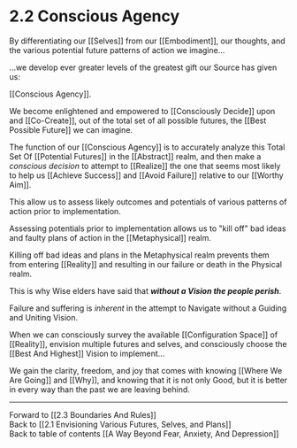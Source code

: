# 2.2 Conscious Agency

By differentiating our [[Selves]] from our [[Embodiment]], our thoughts, and the various potential future patterns of action we imagine...

...we develop ever greater levels of the greatest gift our Source has given us: 

[[Conscious Agency]]. 

We become enlightened and empowered to [[Consciously Decide]] upon and [[Co-Create]], out of the total set of all possible futures, the [[Best Possible Future]] we can imagine. 

The function of our [[Conscious Agency]] is to accurately analyze this Total Set Of [[Potential Futures]] in the [[Abstract]] realm, and then make a _conscious decision_ to attempt to [[Realize]] the one that seems most likely to help us [[Achieve Success]] and [[Avoid Failure]] relative to our [[Worthy Aim]].  

This allow us to assess likely outcomes and potentials of various patterns of action prior to implementation.

Assessing potentials prior to implementation allows us to "kill off" bad ideas and faulty plans of action in the [[Metaphysical]] realm.

Killing off bad ideas and plans in the Metaphysical realm prevents them from entering [[Reality]] and resulting in our failure or death in the Physical realm. 

This is why Wise elders have said that _**without a Vision the people perish**_. 

Failure and suffering is *inherent* in the attempt to Navigate without a Guiding and Uniting Vision. 

When we can consciously survey the available [[Configuration Space]] of [[Reality]], envision multiple futures and selves, and consciously choose the [[Best And Highest]] Vision to implement... 

We gain the clarity, freedom, and joy that comes with knowing [[Where We Are Going]] and [[Why]], and knowing that it is not only Good, but it is better in every way than the past we are leaving behind. 

___

Forward to [[2.3 Boundaries And Rules]]      
Back to [[2.1 Envisioning Various Futures, Selves, and Plans]]      
Back to table of contents [[A Way Beyond Fear, Anxiety, And Depression]]    
